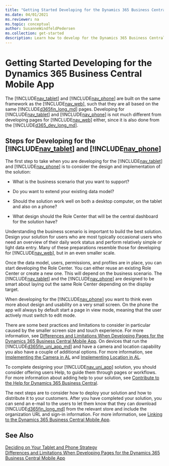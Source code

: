 ```yaml
---
title: "Getting Started Developing for the Dynamics 365 Business Central Mobile App"
ms.date: 04/01/2021
ms.reviewer: na
ms.topic: conceptual
author: SusanneWindfeldPedersen
ms.collection: get-started
description: Learn how to develop for the Dynamics 365 Business Central Mobile App with this comprehensive guide. Includes design tips, best practices, and deployment steps.
---
```

# Getting Started Developing for the Dynamics 365 Business Central Mobile App
The [!INCLUDE[nav_tablet](includes/nav_tablet_md.md)] and [!INCLUDE[nav_phone](includes/nav_phone_md.md)] are built on the same framework as the [!INCLUDE[nav_web](includes/nav_web_md.md)], such that they are all based on the same [!INCLUDE[d365fin_long_md](includes/d365fin_long_md.md)] pages. Developing for [!INCLUDE[nav_tablet](includes/nav_tablet_md.md)] and [!INCLUDE[nav_phone](includes/nav_phone_md.md)] is not much different from developing pages for [!INCLUDE[nav_web](includes/nav_web_md.md)] either, since it is also done from the [!INCLUDE[d365_dev_long_md](includes/d365_dev_long_md.md)].  

  
## Steps for Developing for the [!INCLUDE[nav_tablet](includes/nav_tablet_md.md)] and [!INCLUDE[nav_phone](includes/nav_phone_md.md)]  
 The first step to take when you are developing for the [!INCLUDE[nav_tablet](includes/nav_tablet_md.md)] and [!INCLUDE[nav_phone](includes/nav_phone_md.md)] is to consider the design and implementation of the solution:  
  
-   What is the business scenario that you want to support?  
  
-   Do you want to extend your existing data model?  
  
-   Should the solution work well on both a desktop computer, on the tablet and also on a phone?  
  
-   What design should the Role Center that will be the central dashboard for the solution have?  
  
 Understanding the business scenario is important to build the best solution. Design your solution for users who are most typically occasional users who need an overview of their daily work status and perform relatively simple or light data entry. Many of these preparations resemble those for developing for [!INCLUDE[nav_web](includes/nav_web_md.md)], but in an even smaller scale. <!--For more information, see [Developing for the Dynamics 365 Business Central Web Client](Developing-for-the-Microsoft-Dynamics-NAV-Web-Client.md).-->  
  
 Once the data model, users, permissions, and profiles are in place, you can start developing the Role Center. You can either reuse an existing Role Center or create a new one. This will depend on the business scenario. The [!INCLUDE[nav_tablet](includes/nav_tablet_md.md)] and the [!INCLUDE[nav_phone](includes/nav_phone_md.md)] are designed to be smart about laying out the same Role Center depending on the display target. 
 <!--For a walkthrough that illustrates how to create a new Role Center specifically for the [!INCLUDE[nav_tablet](includes/nav_tablet_md.md)], see [Example: Developing a Sales Rep Role Center for the Dynamics 365 Business Central Tablet Client](devenv-walkthrough-developing-sales-rep-rolecenter-business-central-tablet-client.md). -->
 
 When developing for the [!INCLUDE[nav_phone](includes/nav_phone_md.md)] you want to think even more about design and usability on a very small screen. On the phone the app will always by default start a page in view mode, meaning that the user actively must switch to edit mode. 
  
 There are some best practices and limitations to consider in particular caused by the smaller screen size and touch experience. For more information, see [Differences and Limitations When Developing Pages for the Dynamics 365 Business Central Mobile App](devenv-differences-and-limitations-developing-pages-business-central-mobile-app.md). On devices that run the [!INCLUDE[d365fin_uni_app_md](includes/d365fin_uni_app_md.md)] and have a camera and location capability you also have a couple of additional options. For more information, see [Implementing the Camera in AL](devenv-implement-camera-al.md) and [Implementing Location in AL](devenv-implement-location-al.md).  

To complete designing your [!INCLUDE[nav_uni_app](includes/nav_uni_app_md.md)] solution, you should consider offering users Help, to guide them through pages or workflows. For more information about adding help to your solution, see [Contribute to the Help for Dynamics 365 Business Central](../help/contributor-guide.md).
  
 The next steps are to consider how to deploy your solution and how to distribute it to your customers. After you have completed your solution, you can send an e-mail to the users to let them know that they can download [!INCLUDE[d365fin_long_md](includes/d365fin_long_md.md)]  from the relevant store and include the organization URL and sign-in information. For more information, see [Linking to the Dynamics 365 Business Central Mobile App](devenv-link-to-mobile-app.md).  
  
## See Also  
 [Deciding on Your Tablet and Phone Strategy](devenv-deciding-on-tablet-and-phone-strategy.md)   
 [Differences and Limitations When Developing Pages for the Dynamics 365 Business Central Mobile App](devenv-differences-and-limitations-developing-pages-business-central-mobile-app.md)   
<!--[Example: Developing a Sales Rep Role Center for the Dynamics 365 Business Central Tablet Client](devenv-walkthrough-developing-sales-rep-rolecenter-business-central-tablet-client.md)-->